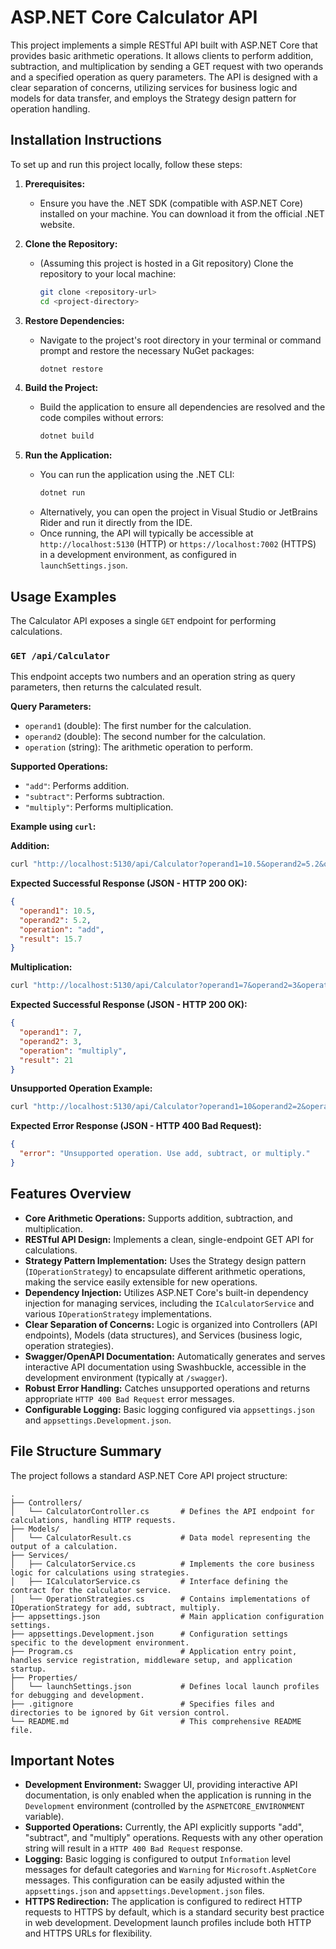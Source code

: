 # ASP.NET Core Calculator API

This project implements a simple RESTful API built with ASP.NET Core that provides basic arithmetic operations. It allows clients to perform addition, subtraction, and multiplication by sending a GET request with two operands and a specified operation as query parameters. The API is designed with a clear separation of concerns, utilizing services for business logic and models for data transfer, and employs the Strategy design pattern for operation handling.

## Installation Instructions

To set up and run this project locally, follow these steps:

1.  **Prerequisites:**
    *   Ensure you have the .NET SDK (compatible with ASP.NET Core) installed on your machine. You can download it from the official .NET website.

2.  **Clone the Repository:**
    *   (Assuming this project is hosted in a Git repository) Clone the repository to your local machine:
        ```bash
        git clone <repository-url>
        cd <project-directory>
        ```

3.  **Restore Dependencies:**
    *   Navigate to the project's root directory in your terminal or command prompt and restore the necessary NuGet packages:
        ```bash
        dotnet restore
        ```

4.  **Build the Project:**
    *   Build the application to ensure all dependencies are resolved and the code compiles without errors:
        ```bash
        dotnet build
        ```

5.  **Run the Application:**
    *   You can run the application using the .NET CLI:
        ```bash
        dotnet run
        ```
    *   Alternatively, you can open the project in Visual Studio or JetBrains Rider and run it directly from the IDE.
    *   Once running, the API will typically be accessible at `http://localhost:5130` (HTTP) or `https://localhost:7002` (HTTPS) in a development environment, as configured in `launchSettings.json`.

## Usage Examples

The Calculator API exposes a single `GET` endpoint for performing calculations.

### `GET /api/Calculator`

This endpoint accepts two numbers and an operation string as query parameters, then returns the calculated result.

**Query Parameters:**
*   `operand1` (double): The first number for the calculation.
*   `operand2` (double): The second number for the calculation.
*   `operation` (string): The arithmetic operation to perform.

**Supported Operations:**
*   `"add"`: Performs addition.
*   `"subtract"`: Performs subtraction.
*   `"multiply"`: Performs multiplication.

**Example using `curl`:**

**Addition:**
```bash
curl "http://localhost:5130/api/Calculator?operand1=10.5&operand2=5.2&operation=add"
```
**Expected Successful Response (JSON - HTTP 200 OK):**
```json
{
  "operand1": 10.5,
  "operand2": 5.2,
  "operation": "add",
  "result": 15.7
}
```

**Multiplication:**
```bash
curl "http://localhost:5130/api/Calculator?operand1=7&operand2=3&operation=multiply"
```
**Expected Successful Response (JSON - HTTP 200 OK):**
```json
{
  "operand1": 7,
  "operand2": 3,
  "operation": "multiply",
  "result": 21
}
```

**Unsupported Operation Example:**
```bash
curl "http://localhost:5130/api/Calculator?operand1=10&operand2=2&operation=divide"
```
**Expected Error Response (JSON - HTTP 400 Bad Request):**
```json
{
  "error": "Unsupported operation. Use add, subtract, or multiply."
}
```

## Features Overview

*   **Core Arithmetic Operations:** Supports addition, subtraction, and multiplication.
*   **RESTful API Design:** Implements a clean, single-endpoint GET API for calculations.
*   **Strategy Pattern Implementation:** Uses the Strategy design pattern (`IOperationStrategy`) to encapsulate different arithmetic operations, making the service easily extensible for new operations.
*   **Dependency Injection:** Utilizes ASP.NET Core's built-in dependency injection for managing services, including the `ICalculatorService` and various `IOperationStrategy` implementations.
*   **Clear Separation of Concerns:** Logic is organized into Controllers (API endpoints), Models (data structures), and Services (business logic, operation strategies).
*   **Swagger/OpenAPI Documentation:** Automatically generates and serves interactive API documentation using Swashbuckle, accessible in the development environment (typically at `/swagger`).
*   **Robust Error Handling:** Catches unsupported operations and returns appropriate `HTTP 400 Bad Request` error messages.
*   **Configurable Logging:** Basic logging configured via `appsettings.json` and `appsettings.Development.json`.

## File Structure Summary

The project follows a standard ASP.NET Core API project structure:

```
.
├── Controllers/
│   └── CalculatorController.cs       # Defines the API endpoint for calculations, handling HTTP requests.
├── Models/
│   └── CalculatorResult.cs           # Data model representing the output of a calculation.
├── Services/
│   ├── CalculatorService.cs          # Implements the core business logic for calculations using strategies.
│   ├── ICalculatorService.cs         # Interface defining the contract for the calculator service.
│   └── OperationStrategies.cs        # Contains implementations of IOperationStrategy for add, subtract, multiply.
├── appsettings.json                  # Main application configuration settings.
├── appsettings.Development.json      # Configuration settings specific to the development environment.
├── Program.cs                        # Application entry point, handles service registration, middleware setup, and application startup.
├── Properties/
│   └── launchSettings.json           # Defines local launch profiles for debugging and development.
├── .gitignore                        # Specifies files and directories to be ignored by Git version control.
└── README.md                         # This comprehensive README file.
```

## Important Notes

*   **Development Environment:** Swagger UI, providing interactive API documentation, is only enabled when the application is running in the `Development` environment (controlled by the `ASPNETCORE_ENVIRONMENT` variable).
*   **Supported Operations:** Currently, the API explicitly supports "add", "subtract", and "multiply" operations. Requests with any other operation string will result in a `HTTP 400 Bad Request` response.
*   **Logging:** Basic logging is configured to output `Information` level messages for default categories and `Warning` for `Microsoft.AspNetCore` messages. This configuration can be easily adjusted within the `appsettings.json` and `appsettings.Development.json` files.
*   **HTTPS Redirection:** The application is configured to redirect HTTP requests to HTTPS by default, which is a standard security best practice in web development. Development launch profiles include both HTTP and HTTPS URLs for flexibility.